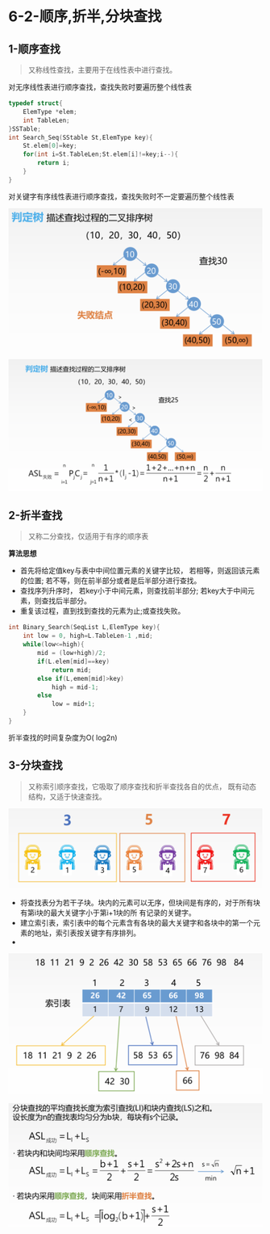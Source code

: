 # 6-2-顺序,折半,分块查找

## 1-顺序查找

> 又称线性查找，主要用于在线性表中进行查找。

对无序线性表进行顺序查找，查找失败时要遍历整个线性表

```c
typedef struct{
    ElemType *elem;
    int TableLen;
}SSTable;
int Search_Seq(SStable St,ElemType key){
    St.elem[0]=key;
    for(int i=St.TableLen;St.elem[i]!=key;i--){
        return i;
    }
}
```

对关键字有序线性表进行顺序查找，查找失败时不一定要遍历整个线性表

![](../../.gitbook/assets/image%20%28105%29.png)

![](../../.gitbook/assets/image%20%28145%29.png)

## 2-折半查找

> 又称二分查找，仅适用于有序的顺序表

 **算法思想**

* 首先将给定值key与表中中间位置元素的关键字比较， 若相等，则返回该元素的位置; 若不等，则在前半部分或者是后半部分进行查找。
* 查找序列升序时， 若key小于中间元素，则查找前半部分; 若key大于中间元素，则查找后半部分。
* 重复该过程，直到找到查找的元素为止;或查找失败。

```c
int Binary_Search(SeqList L,ElemType key){
    int low = 0, high=L.TableLen-1 ,mid;
    while(low<=high){
        mid = (low+high)/2;
        if(L.elem[mid]==key)
            return mid;
        else if(L,emem[mid]>key)
            high = mid-1;
        else
            low = mid+1;
    }
}
```

折半查找的时间复杂度为O\( log2n\)

## 3-分块查找

> 又称索引顺序查找，它吸取了顺序查找和折半查找各自的优点， 既有动态结构，又适于快速查找。

![](../../.gitbook/assets/image%20%28144%29.png)

* 将查找表分为若干子块。块内的元素可以无序，但块间是有序的，对于所有块有第i块的最大关键字小于第i+1块的所 有记录的关键字。
* 建立索引表，索引表中的每个元素含有各块的最大关键字和各块中的第一个元素的地址，索引表按关键字有序排列。
* 
![](../../.gitbook/assets/image%20%2828%29.png)

![](../../.gitbook/assets/image%20%28124%29.png)

